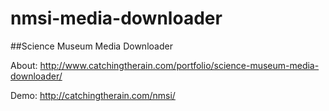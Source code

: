 # nmsi-media-downloader
##Science Museum Media Downloader

About: http://www.catchingtherain.com/portfolio/science-museum-media-downloader/

Demo: http://catchingtherain.com/nmsi/
